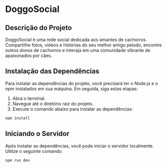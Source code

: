 # DoggoSocial

## Descrição do Projeto
DoggoSocial é uma rede social dedicada aos amantes de cachorros. Compartilhe fotos, vídeos e histórias do seu melhor amigo peludo, encontre outros donos de cachorros e interaja em uma comunidade vibrante de apaixonados por cães.

## Instalação das Dependências
Para instalar as dependências do projeto, você precisará ter o Node.js e o npm instalados em sua máquina. Em seguida, siga estas etapas:

1. Abra o terminal.
2. Navegue até o diretório raiz do projeto.
3. Execute o comando abaixo para instalar as dependências:

```bash
npm install
```

## Iniciando o Servidor
Após instalar as dependências, você pode iniciar o servidor localmente. Utilize o seguinte comando:

```bash
npm run dev
```
